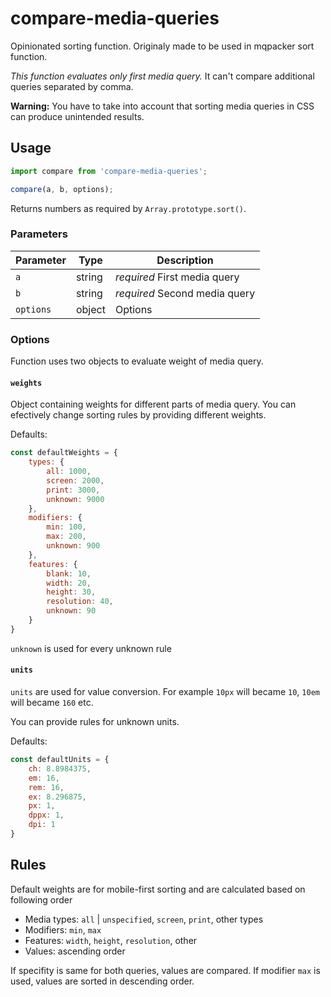 # compare-media-queries
Opinionated sorting function. Originaly made to be used in mqpacker sort function.

*This function evaluates only first media query.* It can't compare additional queries separated by comma.

**Warning:** You have to take into account that sorting media queries in CSS can produce unintended results.

## Usage
```javascript
import compare from 'compare-media-queries';

compare(a, b, options);
```
Returns numbers as required by `Array.prototype.sort()`.

### Parameters
| Parameter  | Type    | Description                              |
| ---------- | ------- | ---------------------------------------- |
| `a`        | string  | *required* First media query             |
| `b`        | string  | *required* Second media query            |
| `options`  | object  | Options                                  |

### Options
Function uses two objects to evaluate weight of media query.

#### `weights`
Object containing weights for different parts of media query. You can efectively change sorting rules by providing different weights.

Defaults:
```javascript
const defaultWeights = {
    types: {
        all: 1000,
        screen: 2000,
        print: 3000,
        unknown: 9000
    },
    modifiers: {
        min: 100,
        max: 200,
        unknown: 900
    },
    features: {
        blank: 10,
        width: 20,
        height: 30,
        resolution: 40,
        unknown: 90
    }
}
```

`unknown` is used for every unknown rule

#### `units`
`units` are used for value conversion. For example `10px` will became `10`, `10em` will became `160` etc.

You can provide rules for unknown units.

Defaults:
```javascript
const defaultUnits = {
    ch: 8.8984375,
    em: 16, 
    rem: 16,
    ex: 8.296875,
    px: 1,
    dppx: 1,
    dpi: 1
}
```

## Rules
Default weights are for mobile-first sorting and are calculated based on following order
- Media types: `all` | `unspecified`, `screen`, `print`, other types
- Modifiers: `min`, `max`
- Features: `width`, `height`, `resolution`, other
- Values: ascending order

If specifity is same for both queries, values are compared. If modifier `max` is used, values are sorted in descending order.